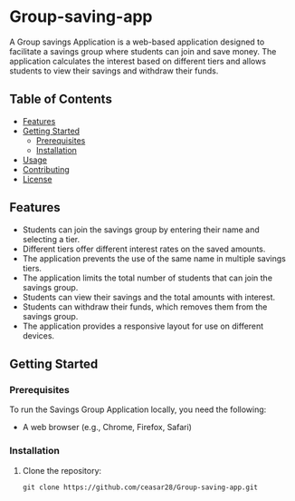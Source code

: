 # Group-saving-app

A Group savings Application is a web-based application designed to facilitate a savings group where students can join and save money. The application calculates the interest based on different tiers and allows students to view their savings and withdraw their funds.

## Table of Contents

- [Features](#features)
- [Getting Started](#getting-started)
  - [Prerequisites](#prerequisites)
  - [Installation](#installation)
- [Usage](#usage)
- [Contributing](#contributing)
- [License](#license)

## Features

- Students can join the savings group by entering their name and selecting a tier.
- Different tiers offer different interest rates on the saved amounts.
- The application prevents the use of the same name in multiple savings tiers.
- The application limits the total number of students that can join the savings group.
- Students can view their savings and the total amounts with interest.
- Students can withdraw their funds, which removes them from the savings group.
- The application provides a responsive layout for use on different devices.

## Getting Started

### Prerequisites

To run the Savings Group Application locally, you need the following:

- A web browser (e.g., Chrome, Firefox, Safari)

### Installation

1. Clone the repository:

   ```shell
   git clone https://github.com/ceasar28/Group-saving-app.git
